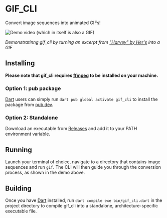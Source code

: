 # GIF_CLI

Convert image sequences into animated GIFs!

![Demo video (which in itself is also a GIF)](https://github.com/doodlezucc/gif_cli/blob/master/demo.gif?raw=true)

*Demonstratinng gif_cli by turning an excerpt from
["Harvey" by Her's](https://www.youtube.com/watch?v=8gnSgWRCV1A)
into a GIF*


## Installing

**Please note that gif_cli requires [ffmpeg](https://www.ffmpeg.org/) to be installed
on your machine.**

### Option 1: pub package
[Dart](https://dart.dev/get-dart) users can simply run `dart pub global activate gif_cli`
to install the package from [pub.dev](https://pub.dev/packages/gif_cli).

### Option 2: Standalone
Download an executable from [Releases](https://github.com/doodlezucc/gif_cli/releases)
and add it to your PATH environment variable.


## Running

Launch your terminal of choice, navigate to a directory that contains image sequences
and run `gif`. The CLI will then guide you through the conversion process, as shown in
the demo above.


## Building

Once you have [Dart](https://dart.dev/get-dart) installed, run
`dart compile exe bin/gif_cli.dart`
in the project directory to compile gif_cli into a standalone,
architecture-specific executable file.
